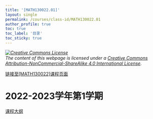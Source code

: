 ```yaml
---
title: '[MATH130022.01]'
layout: single
permalink: /courses/class-id/MATH130022.01
author_profile: true
toc: true
toc_label: '目录'
toc_sticky: true
---
```


<div class='notice--warning'>
<p><i><a rel='license' href='http://creativecommons.org/licenses/by-nc-sa/4.0/'><img alt='Creative Commons License' style='border-width:0' src='https://i.creativecommons.org/l/by-nc-sa/4.0/88x31.png' /></a><br /> The content of this webpage is licensed under a <a rel='license' href='http://creativecommons.org/licenses/by-nc-sa/4.0/'>Creative Commons Attribution-NonCommercial-ShareAlike 4.0 International License</a>.</i></p>
</div>

<a href='https://fdu-math.github.io/courses/MATH130022'>链接至[MATH130022]课程页面<a>

# 2022-2023学年第1学期

<a href='https://fdu-math.github.io/assets/docs/courses/MATH130022.01-2022-2023-1 (Encrypted).pdf'>课程大纲</a>